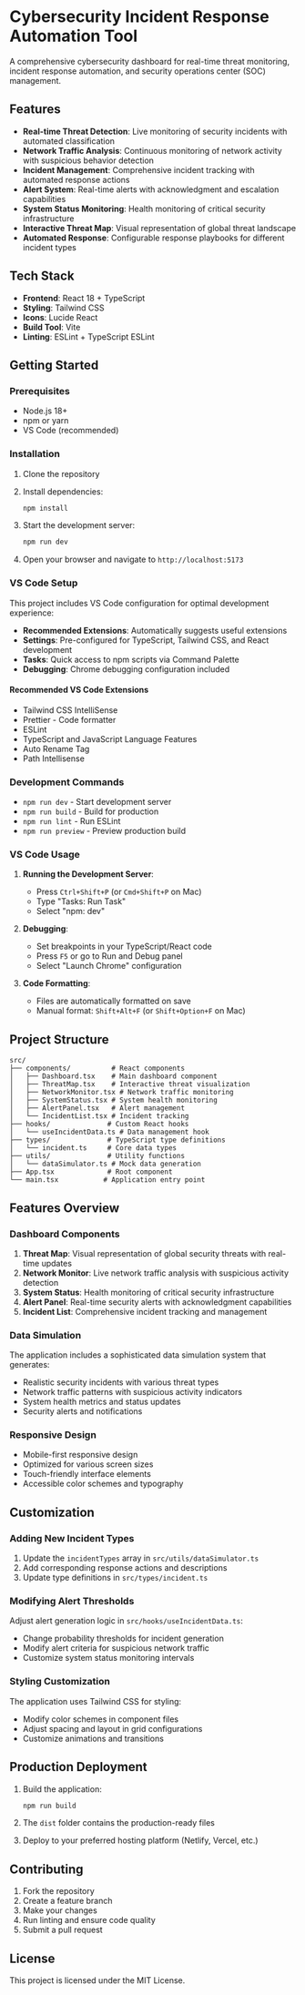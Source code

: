 # Cybersecurity Incident Response Automation Tool

A comprehensive cybersecurity dashboard for real-time threat monitoring, incident response automation, and security operations center (SOC) management.

## Features

- **Real-time Threat Detection**: Live monitoring of security incidents with automated classification
- **Network Traffic Analysis**: Continuous monitoring of network activity with suspicious behavior detection
- **Incident Management**: Comprehensive incident tracking with automated response actions
- **Alert System**: Real-time alerts with acknowledgment and escalation capabilities
- **System Status Monitoring**: Health monitoring of critical security infrastructure
- **Interactive Threat Map**: Visual representation of global threat landscape
- **Automated Response**: Configurable response playbooks for different incident types

## Tech Stack

- **Frontend**: React 18 + TypeScript
- **Styling**: Tailwind CSS
- **Icons**: Lucide React
- **Build Tool**: Vite
- **Linting**: ESLint + TypeScript ESLint

## Getting Started

### Prerequisites

- Node.js 18+ 
- npm or yarn
- VS Code (recommended)

### Installation

1. Clone the repository
2. Install dependencies:
   ```bash
   npm install
   ```

3. Start the development server:
   ```bash
   npm run dev
   ```

4. Open your browser and navigate to `http://localhost:5173`

### VS Code Setup

This project includes VS Code configuration for optimal development experience:

- **Recommended Extensions**: Automatically suggests useful extensions
- **Settings**: Pre-configured for TypeScript, Tailwind CSS, and React development
- **Tasks**: Quick access to npm scripts via Command Palette
- **Debugging**: Chrome debugging configuration included

#### Recommended VS Code Extensions

- Tailwind CSS IntelliSense
- Prettier - Code formatter
- ESLint
- TypeScript and JavaScript Language Features
- Auto Rename Tag
- Path Intellisense

### Development Commands

- `npm run dev` - Start development server
- `npm run build` - Build for production
- `npm run lint` - Run ESLint
- `npm run preview` - Preview production build

### VS Code Usage

1. **Running the Development Server**:
   - Press `Ctrl+Shift+P` (or `Cmd+Shift+P` on Mac)
   - Type "Tasks: Run Task"
   - Select "npm: dev"

2. **Debugging**:
   - Set breakpoints in your TypeScript/React code
   - Press `F5` or go to Run and Debug panel
   - Select "Launch Chrome" configuration

3. **Code Formatting**:
   - Files are automatically formatted on save
   - Manual format: `Shift+Alt+F` (or `Shift+Option+F` on Mac)

## Project Structure

```
src/
├── components/          # React components
│   ├── Dashboard.tsx    # Main dashboard component
│   ├── ThreatMap.tsx    # Interactive threat visualization
│   ├── NetworkMonitor.tsx # Network traffic monitoring
│   ├── SystemStatus.tsx # System health monitoring
│   ├── AlertPanel.tsx   # Alert management
│   └── IncidentList.tsx # Incident tracking
├── hooks/              # Custom React hooks
│   └── useIncidentData.ts # Data management hook
├── types/              # TypeScript type definitions
│   └── incident.ts     # Core data types
├── utils/              # Utility functions
│   └── dataSimulator.ts # Mock data generation
├── App.tsx             # Root component
└── main.tsx           # Application entry point
```

## Features Overview

### Dashboard Components

1. **Threat Map**: Visual representation of global security threats with real-time updates
2. **Network Monitor**: Live network traffic analysis with suspicious activity detection
3. **System Status**: Health monitoring of critical security infrastructure
4. **Alert Panel**: Real-time security alerts with acknowledgment capabilities
5. **Incident List**: Comprehensive incident tracking and management

### Data Simulation

The application includes a sophisticated data simulation system that generates:
- Realistic security incidents with various threat types
- Network traffic patterns with suspicious activity indicators
- System health metrics and status updates
- Security alerts and notifications

### Responsive Design

- Mobile-first responsive design
- Optimized for various screen sizes
- Touch-friendly interface elements
- Accessible color schemes and typography

## Customization

### Adding New Incident Types

1. Update the `incidentTypes` array in `src/utils/dataSimulator.ts`
2. Add corresponding response actions and descriptions
3. Update type definitions in `src/types/incident.ts`

### Modifying Alert Thresholds

Adjust alert generation logic in `src/hooks/useIncidentData.ts`:
- Change probability thresholds for incident generation
- Modify alert criteria for suspicious network traffic
- Customize system status monitoring intervals

### Styling Customization

The application uses Tailwind CSS for styling:
- Modify color schemes in component files
- Adjust spacing and layout in grid configurations
- Customize animations and transitions

## Production Deployment

1. Build the application:
   ```bash
   npm run build
   ```

2. The `dist` folder contains the production-ready files
3. Deploy to your preferred hosting platform (Netlify, Vercel, etc.)

## Contributing

1. Fork the repository
2. Create a feature branch
3. Make your changes
4. Run linting and ensure code quality
5. Submit a pull request

## License

This project is licensed under the MIT License.